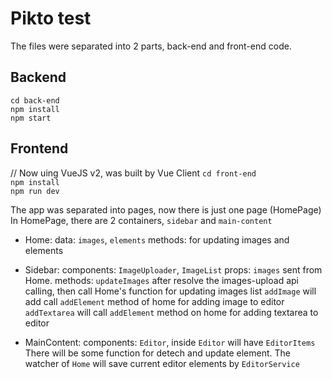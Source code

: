 # Pikto test

The files were separated into 2 parts, back-end and front-end code.

## Backend
`cd back-end`<br/>
`npm install`<br/>
`npm start`

## Frontend
// Now uing VueJS v2, was built by Vue Client
`cd front-end`<br/>
`npm install`<br/>
`npm run dev`

The app was separated into pages, now there is just one page (HomePage)
In HomePage, there are 2 containers, `sidebar` and `main-content`

  - Home: 
    data: `images`, `elements`
    methods: for updating images and elements

  - Sidebar:
    components: `ImageUploader`, `ImageList`
    props: `images` sent from Home.
    methods: 
      `updateImages` after resolve the images-upload api calling, then call Home's function for updating images list
      `addImage` will add call `addElement` method of home for adding image to editor
      `addTextarea` will call `addElement` method on home for adding textarea to editor
  - MainContent: 
    components: `Editor`, inside `Editor` will have `EditorItems`
    There will be some function for detech and update element. The watcher of `Home` will save current editor elements by `EditorService`




